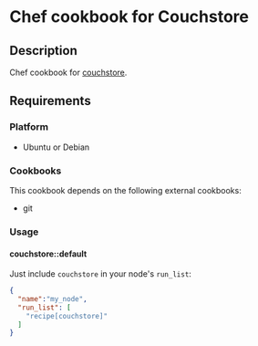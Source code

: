 # Chef cookbook for Couchstore

## Description

Chef cookbook for [couchstore](https://github.com/couchbaselabs/couchstore).

## Requirements

### Platform

- Ubuntu or Debian

### Cookbooks

This cookbook depends on the following external cookbooks:

- git

### Usage

#### couchstore::default

Just include `couchstore` in your node's `run_list`:

```json
{
  "name":"my_node",
  "run_list": [
    "recipe[couchstore]"
  ]
}
```